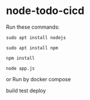 # node-todo-cicd

Run these commands:


`sudo apt install nodejs`


`sudo apt install npm`


`npm install`

`node app.js`

or Run by docker compose

build
test
deploy

